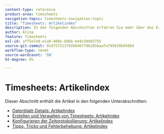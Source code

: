 ```yaml
---
content-type: reference
product-area: timesheets
navigation-topic: timesheets-navigation-topic
title: "Timesheets: Artikelindex"
description: In den folgenden Abschnitten erfahren Sie mehr über das Erstellen, Bearbeiten, Genehmigen und Verwalten von Timesheets, Timesheet-Profilen und Stundentypen.
author: Alina
feature: Timesheets
exl-id: aff5e7a9-e1a0-460e-bb6b-be9c50db5755
source-git-commit: 91d757513792604677d6285baafa795629b4506d
workflow-type: tm+mt
source-wordcount: '58'
ht-degree: 0%

---
```


# Timesheets: Artikelindex

<!-- Audited: 12/2023 -->

Dieser Abschnitt enthält die Artikel in den folgenden Unterabschnitten:

* [Datenblatt-Details: Artikelindex](../timesheets/timesheets/timesheets.md)
* [Erstellen und Verwalten von Timesheets: Artikelindex](../timesheets/create-and-manage-timesheets/create-and-manage-timesheets.md)
* [Konfigurieren der Zeitprotokollierung: Artikelindex](../timesheets/config-timesheet-prefs/configure-timesheet-preferences.md)
* [Tipps, Tricks und Fehlerbehebung: Artikelindex](../timesheets/tips-tricks-and-troubleshooting/tips-tricks-and-troubleshooting-timesheets.md)
